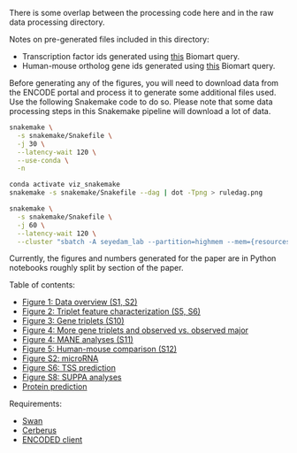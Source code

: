 There is some overlap between the processing code here and in the raw data processing directory.

Notes on pre-generated files included in this directory:
* Transcription factor ids generated using [this](http://www.ensembl.org/biomart/martview/9ae34b91ac4887f7cb4e59a962bf8f87?VIRTUALSCHEMANAME=default&ATTRIBUTES=hsapiens_gene_ensembl.default.feature_page.ensembl_gene_id|hsapiens_gene_ensembl.default.feature_page.ensembl_gene_id_version|hsapiens_gene_ensembl.default.feature_page.ensembl_transcript_id|hsapiens_gene_ensembl.default.feature_page.ensembl_transcript_id_version&FILTERS=hsapiens_gene_ensembl.default.filters.go_parent_term."GO:0003700"&VISIBLEPANEL=resultspane) Biomart query.
* Human-mouse ortholog gene ids generated using [this](http://www.ensembl.org/biomart/martview/7207f9a6b715260989ef4d6aa3c1205f?VIRTUALSCHEMANAME=default&ATTRIBUTES=hsapiens_gene_ensembl.default.homologs.ensembl_gene_id|hsapiens_gene_ensembl.default.homologs.ensembl_gene_id_version|hsapiens_gene_ensembl.default.homologs.ensembl_transcript_id|hsapiens_gene_ensembl.default.homologs.ensembl_transcript_id_version|hsapiens_gene_ensembl.default.homologs.mmusculus_homolog_ensembl_gene|hsapiens_gene_ensembl.default.homologs.mmusculus_homolog_associated_gene_name&FILTERS=&VISIBLEPANEL=attributepanel) Biomart query.

Before generating any of the figures, you will need to download data from the ENCODE portal and process it to generate some additional files used. Use the following Snakemake code to do so. Please note that some data processing steps in this Snakemake pipeline will download a lot of data.
<!--

```python
import os
import sys
from encoded_client.encoded import ENCODED

p = os.path.dirname(os.getcwd())
sys.path.append(p)

from scripts.utils import *   
df = get_lr_exp_meta('human')
df['species'] = 'human'
df2 = get_lr_exp_meta('mouse')
df2['species'] = 'mouse'
df = pd.concat([df, df2], axis=0)
output_types = ['unfiltered alignments', 'alignments', 'reads']
df = df.loc[df.output_type.isin(output_types)]
df.to_csv('ref/lr_file_ids.tsv', sep='\t', index=False)
``` -->

```bash
snakemake \
  -s snakemake/Snakefile \
  -j 30 \
  --latency-wait 120 \
  --use-conda \
  -n

conda activate viz_snakemake
snakemake -s snakemake/Snakefile --dag | dot -Tpng > ruledag.png

snakemake \
  -s snakemake/Snakefile \
  -j 60 \
  --latency-wait 120 \
  --cluster "sbatch -A seyedam_lab --partition=highmem --mem={resources.mem_gb}GB -c {resources.threads} --mail-user=freese@uci.edu --mail-type=START,END,FAIL --time=72:00:00" -n
```

Currently, the figures and numbers generated for the paper are in Python notebooks roughly split by section of the paper.

Table of contents:
* [Figure 1: Data overview (S1, S2)](https://github.com/fairliereese/paper_rnawg/blob/master/figures/fig1/fig1.ipynb)
* [Figure 2: Triplet feature characterization (S5, S6)](https://github.com/fairliereese/paper_rnawg/blob/master/figures/fig2/fig2.ipynb)
* [Figure 3: Gene triplets (S10)](https://github.com/fairliereese/paper_rnawg/blob/master/figures/fig3/fig3.ipynb)
* [Figure 4: More gene triplets and observed vs. observed major](https://github.com/fairliereese/paper_rnawg/blob/master/figures/fig4/fig4.ipynb)
* [Figure 4: MANE analyses (S11)](https://github.com/fairliereese/paper_rnawg/blob/master/figures/fig4/fig_mane.ipynb)
* [Figure 5: Human-mouse comparison (S12)](https://github.com/fairliereese/paper_rnawg/blob/master/figures/fig5/fig5.ipynb)
* [Figure S2: microRNA](https://github.com/fairliereese/paper_rnawg/blob/master/figures/figS2/fig_mirna.ipynb)
* [Figure S6: TSS prediction](https://github.com/fairliereese/paper_rnawg/tree/master/figures/figS6)
* [Figure S8: SUPPA analyses](https://github.com/fairliereese/paper_rnawg/tree/master/figures/figS8/figS8.ipynb)
* [Protein prediction](https://github.com/fairliereese/paper_rnawg/blob/master/figures/protein_pred/pp_overview.ipynb)


Requirements:
* [Swan](https://github.com/fairliereese/swan_vis)
* [Cerberus](https://github.com/fairliereese/cerberus)
* [ENCODED client](https://github.com/detrout/encoded_client)
